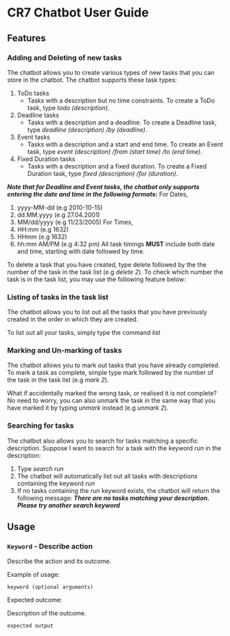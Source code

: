 # CR7 Chatbot User Guide

## Features 

### Adding and Deleting of new tasks

The chatbot allows you to create various types of new tasks that you can store in the chatbot. The chatbot supports these task types:

1. ToDo tasks
   - Tasks with a description but no time constraints. To create a ToDo task, type _todo (description)_.
2. Deadline tasks
   - Tasks with a description and a deadline. To create a Deadline task, type _deadline (description) /by (deadline)_.
3. Event tasks
   - Tasks with a description and a start and end time. To create an Event task, type _event (description) /from (start time) /to (end time)_.
4. Fixed Duration tasks
   - Tasks with a description and a fixed duration. To create a Fixed Duration task, type _fixed (description) /for (duration)_.

***Note that for Deadline and Event tasks, the chatbot only supports entering the date and time in the following formats:***
   For Dates, 
   1. yyyy-MM-dd (e.g 2010-10-15)
   2. dd.MM.yyyy (e.g 27.04.2001)
   3. MM/dd/yyyy (e.g 11/23/2005)
   For Times,
   1. HH:mm (e.g 1632)
   2. HHmm (e.g 1632)
   3. hh:mm AM/PM (e.g 4:32 pm)
   All task timings **MUST** include both date and time, starting with date followed by time.

To delete a task that you have created, type delete followed by the the number of the task in the task list (e.g _delete 2_). To check which number the task is in the task list, you may use the following feature below:

### Listing of tasks in the task list

The chatbot allows you to list out all the tasks that you have previously created in the order in which they are created.

To list out all your tasks, simply type the command _list_

### Marking and Un-marking of tasks 

The chatbot allows you to mark out tasks that you have already completed. To mark a task as complete, simple type mark followed by the number of the task in the task list (e.g _mark 2_). 

What if accidentally marked the wrong task, or realised it is not complete? No need to worry, you can also unmark the task in the same way that you have marked it by typing _unmark_ instead (e.g _unmark 2_).

### Searching for tasks

The chatbot also allows you to search for tasks matching a specific description. Suppose I want to search for a task with the keyword _run_ in the description:
   1. Type _search run_
   2. The chatbot will automatically list out all tasks with descriptions containing the keyword _run_
   3. If no tasks containing the _run_ keyword exists, the chatbot will return the following message: ***There are no tasks matching your description. Please try another search keyword***

## Usage

### `Keyword` - Describe action

Describe the action and its outcome.

Example of usage: 

`keyword (optional arguments)`

Expected outcome:

Description of the outcome.

```
expected output
```
